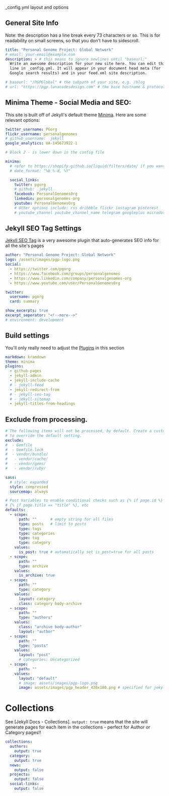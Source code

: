 <!-- # Configuring-Jekyll -->

_config.yml layout and options

## General Site Info

Note: the description has a line break every 73 characters or so.
This is for readability on small screens, so that you don't have to sidescroll.

```yaml
title: "Personal Genome Project: Global Network"
# email: your-email@example.com
description: > # this means to ignore newlines until "baseurl:"
  Write an awesome description for your new site here. You can edit this
  line in _config.yml. It will appear in your document head meta (for
  Google search results) and in your feed.xml site description.

# baseurl: "/PGPGlobal" # the subpath of your site, e.g. /blog
# url: "https://pgp.lunacodesdesign.com" # the base hostname & protocol for your site, e.g. http://example.com
```

## Minima Theme - Social Media and SEO:

This site is built off of Jekyll's default theme [Minima](https://github.com/jekyll/minima). Here are some relevant options:

```yaml
twitter_username: PGorg
flickr_username: personalgenomes
# github_username:  jekyll
google_analytics: UA-145673922-1

# Block 2 - is lower down in the config file

minima:
  # refer to https://shopify.github.io/liquid/filters/date/ if you want to customize this
  # date_format: "%b %-d, %Y"

  social_links:
    twitter: pgorg
    # github:  jekyll
    facebook: PersonalGenomesOrg
    linkedin: personalgenomes-org
    youtube: PersonalGenomesOrg
    # Other options include: rss dribbble flickr instagram pinterest
    # youtube_channel youtube_channel_name telegram googleplus microdotblog

```


## Jekyll SEO Tag Settings

[Jekyll SEO Tag](https://github.com/jekyll/jekyll-seo-tag/blob/master/docs/usage.md) is a very awesome plugin that auto-generates SEO info for all the site's pages

```yaml
author: "Personal Genome Project: Global Network"
logo: /assets/images/pgp-logo.png
social:
  - https://twitter.com/pgorg
  - https://www.facebook.com/groups/personalgenomes
  - https://www.linkedin.com/company/personalgenomes-org
  - https://www.youtube.com/user/PersonalGenomesOrg

twitter:
  username: pgorg
  card: summary

show_excerpts: true
excerpt_seperator: "<!--more-->"
# environment: development
```


## Build settings

You'll only really need to adjust the [Plugins](Plugins.md) in this section

```yaml
markdown: kramdown
theme: minima
plugins:
  - github-pages
  - jekyll-admin
  - jekyll-include-cache
  # - jekyll-feed
  - jekyll-redirect-from
  # - jekyll-seo-tag
  # - jekyll-sitemap
  - jekyll-titles-from-headings
```


## Exclude from processing.
```yaml
# The following items will not be processed, by default. Create a custom list
# to override the default setting.
exclude:
#  - Gemfile
#  - Gemfile.lock
#  - vendor/bundle/
#   - vendor/cache/
#   - vendor/gems/
#   - vendor/ruby/
```

```yaml
sass:
  # style: expanded
  style: compressed
  sourcemap: always

# Post Variables to enable conditional checks such as {% if page.id %} or
# {% if page.title == "title" %}, etc
defaults:
  - scope:
      path: ""      # empty string for all files
      type: posts   # limit to posts
      type: tags
      type: categories
      type: tag
      type: category
    values:
      is_post: true # automatically set is_post=true for all posts
  - scope:
      path: ""
      type: archive
    values:
      is_archive: true
  - scope:
      path: ""
      type: category
    values:
      layout: category
      class: category body-archive
  - scope:
      path: ""
      type: "authors"
    values:
      class: "archive body-author"
      layout: "author"
  - scope:
      path: ""
      type: "posts"
    values:
      layout: "post"
      # categories: Uncategorized
  - scope:
      path: ""
    values:
      layout: "default"
      # image: assets/images/pgp-logo.png
      image: assets/images/pgp_header_420x180.png # specified for jekyll-seo-tag purposes
```


# Collections

See [Jekyll Docs - Collections]. `output: true` means that the site will generate pages for each item in the collections - perfect for Author or Category pages!!

```yaml
collections:
  authors:
    output: true
  category:
    output: true
  news:
    output: false
  projects:
    output: false
  social-links:
    output: false
```

